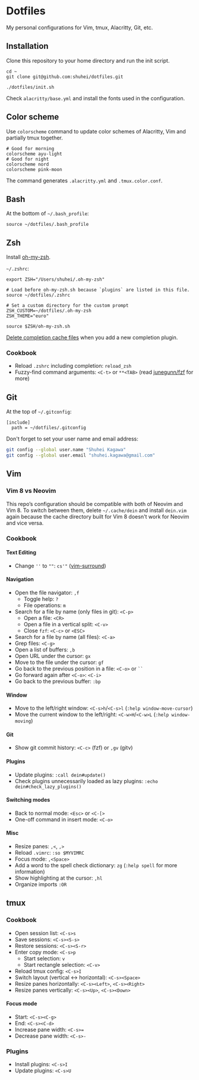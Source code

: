 # Dotfiles

My personal configurations for Vim, tmux, Alacritty, Git, etc.

## Installation

Clone this repository to your home directory and run the init script.

```shell
cd ~
git clone git@github.com:shuhei/dotfiles.git

./dotfiles/init.sh
```

Check `alacritty/base.yml` and install the fonts used in the configuration.

## Color scheme

Use `colorscheme` command to update color schemes of Alacritty, Vim and partially tmux together.

```shell
# Good for morning
colorscheme ayu-light
# Good for night
colorscheme nord
colorscheme pink-moon
```

The command generates `.alacritty.yml` and `.tmux.color.conf`.

## Bash

At the bottom of `~/.bash_profile`:

```shell
source ~/dotfiles/.bash_profile
```

## Zsh

Install [oh-my-zsh](https://github.com/ohmyzsh/ohmyzsh).

`~/.zshrc`:

```shell
export ZSH="/Users/shuhei/.oh-my-zsh"

# Load before oh-my-zsh.sh because `plugins` are listed in this file.
source ~/dotfiles/.zshrc

# Set a custom directory for the custom prompt
ZSH_CUSTOM=~/dotfiles/.oh-my-zsh
ZSH_THEME="euro"

source $ZSH/oh-my-zsh.sh
```

[Delete completion cache files](https://github.com/ohmyzsh/ohmyzsh/wiki/FAQ#i-have-enabled-a-completion-plugin-but-the-completion-doesnt-work) when you add a new completion plugin.

### Cookbook

- Reload `.zshrc` including completion: `reload_zsh`
- Fuzzy-find command arguments: `<C-t>` or `**<TAB>` (read [junegunn/fzf](https://github.com/junegunn/fzf) for more)

## Git

At the top of `~/.gitconfig`:

```
[include]
  path = ~/dotfiles/.gitconfig
```

Don't forget to set your user name and email address:

```sh
git config --global user.name "Shuhei Kagawa"
git config --global user.email "shuhei.kagawa@gmail.com"
```

## Vim

### Vim 8 vs Neovim

This repo’s configuration should be compatible with both of Neovim and Vim 8. To switch between them, delete `~/.cache/dein` and install `dein.vim` again because the cache directory built for Vim 8 doesn't work for Neovim and vice versa.

### Cookbook

#### Text Editing

- Change `''` to `""`: `cs'"` ([vim-surround](https://github.com/tpope/vim-surround))

#### Navigation

- Open the file navigator: `,f`
  - Toggle help: `?`
  - File operations: `m`
- Search for a file by name (only files in git): `<C-p>`
  - Open a file: `<CR>`
  - Open a file in a vertical split: `<C-v>`
  - Close `fzf`: `<C-c>` or `<ESC>`
- Search for a file by name (all files): `<C-a>`
- Grep files: `<C-g>`
- Open a list of buffers: `,b`
- Open URL under the cursor: `gx`
- Move to the file under the cursor: `gf`
- Go back to the previous position in a file: `<C-o>` or ` `` `
- Go forward again after `<C-o>`: `<C-i>`
- Go back to the previous buffer: `:bp`

#### Window

- Move to the left/right window: `<C-s>h`/`<C-s>l` (`:help window-move-cursor`)
- Move the current window to the left/right: `<C-w>H`/`<C-w>L` (`:help window-moving`)

#### Git

- Show git commit history: `<C-c>` (fzf) or `,gv` (gitv)

#### Plugins

- Update plugins: `:call dein#update()`
- Check plugins unnecessarily loaded as lazy plugins: `:echo dein#check_lazy_plugins()`

#### Switching modes

- Back to normal mode: `<Esc>` or `<C-[>`
- One-off command in insert mode: `<C-o>`

#### Misc

- Resize panes: `,<`, `,>`
- Reload `.vimrc`: `:so $MYVIMRC`
- Focus mode: `,<Space>`
- Add a word to the spell check dictionary: `zg` (`:help spell` for more information)
- Show highlighting at the cursor: `,hl`
- Organize imports `:OR`

## tmux

### Cookbook

- Open session list: `<C-s>s`
- Save sessions: `<C-s><S-s>`
- Restore sessions: `<C-s><S-r>`
- Enter copy mode: `<C-s>p`
  - Start selection: `v`
  - Start rectangle selection: `<C-v>`
- Reload tmux config: `<C-s>I`
- Switch layout (vertical <-> horizontal): `<C-s><Space>`
- Resize panes horizontally: `<C-s><Left>`, `<C-s><Right>`
- Resize panes vertically: `<C-s><Up>`, `<C-s><Down>`

#### Focus mode

- Start: `<C-s><C-g>`
- End: `<C-s><C-d>`
- Increase pane width: `<C-s>=`
- Decrease pane width: `<C-s>-`

### Plugins

- Install plugins: `<C-s>I`
- Update plugins: `<C-s>U`
